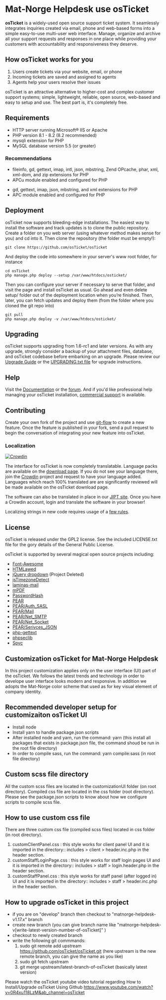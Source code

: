# Mat-Norge Helpdesk use osTicket

**osTicket** is a widely-used open source support ticket system. It seamlessly
integrates inquiries created via email, phone and web-based forms into a
simple easy-to-use multi-user web interface. Manage, organize and archive
all your support requests and responses in one place while providing your
customers with accountability and responsiveness they deserve.

## How osTicket works for you

1. Users create tickets via your website, email, or phone
1. Incoming tickets are saved and assigned to agents
1. Agents help your users resolve their issues

osTicket is an attractive alternative to higher-cost and complex customer
support systems; simple, lightweight, reliable, open source, web-based and
easy to setup and use. The best part is, it's completely free.

## Requirements

- HTTP server running Microsoft® IIS or Apache
- PHP version 8.1 - 8.2 (8.2 recommended)
- mysqli extension for PHP
- MySQL database version 5.5 (or greater)

### Recommendations

- fileinfo, gd, gettext, imap, intl, json, mbstring, Zend OPcache, phar,
  xml, xml-dom, and zip extensions for PHP
- APCu module enabled and configured for PHP

* gd, gettext, imap, json, mbstring, and xml extensions for PHP
* APC module enabled and configured for PHP

## Deployment

osTicket now supports bleeding-edge installations. The easiest way to
install the software and track updates is to clone the public repository.
Create a folder on you web server (using whatever method makes sense for
you) and cd into it. Then clone the repository (the folder must be empty!):

    git clone https://github.com/osTicket/osTicket

And deploy the code into somewhere in your server's www root folder, for
instance

    cd osTicket
    php manage.php deploy --setup /var/www/htdocs/osticket/

Then you can configure your server if necessary to serve that folder, and
visit the page and install osTicket as usual. Go ahead and even delete
setup/ folder out of the deployment location when you’re finished. Then,
later, you can fetch updates and deploy them (from the folder where you
cloned the git repo into)

    git pull
    php manage.php deploy -v /var/www/htdocs/osticket/

## Upgrading

osTicket supports upgrading from 1.6-rc1 and later versions. As with any
upgrade, strongly consider a backup of your attachment files, database, and
osTicket codebase before embarking on an upgrade. Please review our [Upgrade
Guide](https://docs.osticket.com/en/latest/Getting%20Started/Upgrade%20and%20Migration.html)
or the [UPGRADING.txt file](UPGRADING.txt) for upgrade instructions.

## Help

Visit the [Documentation](https://docs.osticket.com/) or the
[forum](https://forum.osticket.com/). And if you'd like professional help
managing your osTicket installation,
[commercial support](https://osticket.com/support/) is available.

## Contributing

Create your own fork of the project and use
[git-flow](https://github.com/nvie/gitflow) to create a new feature. Once
the feature is published in your fork, send a pull request to begin the
conversation of integrating your new feature into osTicket.

### Localization

[![Crowdin](https://badges.crowdin.net/osticket-official/localized.svg)](https://crowdin.com/project/osticket-official)

The interface for osTicket is now completely translatable. Language packs
are available on the [download page](https://osticket.com/download). If you
do not see your language there, join the [Crowdin](https://crowdin.com/project/osticket-official)
project and request to have your language added. Languages which reach 100%
translated are are significantly reviewed will be made available on the
osTicket download page.

The software can also be translated in place in our [JIPT site](http://jipt.i18n.osticket.com).
Once you have a Crowdin account, login and translate the software in your browser!

Localizing strings in new code requires usage of a [few rules](setup/doc/i18n.md).

## License

osTicket is released under the GPL2 license. See the included LICENSE.txt
file for the gory details of the General Public License.

osTicket is supported by several magical open source projects including:

- [Font-Awesome](https://fontawesome.com/)
- [HTMLawed](https://www.bioinformatics.org/phplabware/internal_utilities/htmLawed)
- [jQuery dropdown](https://labs.abeautifulsite.net/jquery-dropdown/) (Project Deleted)
- [jsTimezoneDetect](https://pellepim.bitbucket.org/jstz/)
- [laminas-mail](https://github.com/laminas/laminas-mail)
- [mPDF](https://github.com/mpdf/mpdf)
- [PasswordHash](https://www.openwall.com/phpass/)
- [PEAR](https://pear.php.net/package/PEAR)
- [PEAR/Auth_SASL](https://pear.php.net/package/Auth_SASL)
- [PEAR/Mail](https://pear.php.net/package/mail)
- [PEAR/Net_SMTP](https://pear.php.net/package/Net_SMTP)
- [PEAR/Net_Socket](https://pear.php.net/package/Net_Socket)
- [PEAR/Serivces_JSON](https://pear.php.net/package/Services_JSON)
- [php-gettext](https://launchpad.net/php-gettext/)
- [phpseclib](https://phpseclib.sourceforge.net/)
- [Spyc](https://github.com/mustangostang/spyc)

## Customization osTicket for Mat-Norge Helpdesk

In this project customization applies only on the user interface (UI) part of the osTicket.
We follows the latest trends and technology in order to develope user interface looks modern and responsive.
In addition we adopts the Mat-Norge color scheme that used as for key visual element of company identity.

## Recommended developer setup for customizaiton osTicket UI

- Install node
- Install yarn to handle package.json scripts
- After installed node and yarn, run the command: yarn (this install all packages that exists in package.json file, the command shoud be run in the root file directory)
- In order to compile sass, run the command: yarn compile:sass (in root file directory)

## Custom scss file directory

All the custom scss files are located in the customizationUI folder (on root directory).
Compiled css file are located in the css folder (root directory).
Please see the package.json scripts to know about how we configure scripts to compile scss file.

## How to use custom css file

There are three custom css file (compiled scss files) located in css folder (in root directory).

1. customClientPanel.css : this style works for client panel UI and it is imported in the directory:: includes > client > header.inc.php in the header section.
2. customStaffLoginPage.css : this style works for staff login pages UI and it is imported in the directory:: includes > staff > login.header.php in the header section.
3. customStaffPanel.css : this style works for staff panel (after logged in) UI and it is imported in the directory:: includes > staff > header.inc.php in the header section.

## How to upgrade osTicket in this project

- if you are on "develop" branch then checkout to "matnorge-helpdesk-v1.17.x" branch
- create new branch (you can give branch name like "matnorge-helpdesk-v[write-latest-version-number-of-osTicket]" )
- checkout to newly created branch
- write the following git commmands:
  1. sudo git remote add upstream https://github.com/osTicket/osTicket.git (here upstream is the new remote branch, you can give the name as you like)
  2. sudo git fetch upstream
  3. git merge upstream/latest-branch-of-osTicket (basically latest version)

Please watch the osTicket youtube video tutorial regarding How to Install/Upgrade osTicket Using Github
https://www.youtube.com/watch?v=0R4xu118LzM&ab_channel=osTicket
